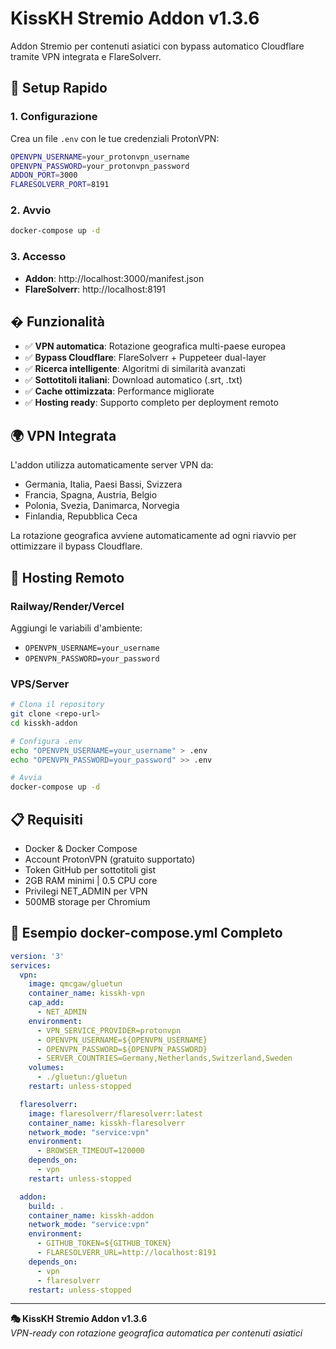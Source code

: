 # KissKH Stremio Addon v1.3.6

Addon Stremio per contenuti asiatici con bypass automatico Cloudflare tramite VPN integrata e FlareSolverr.

## 🚀 Setup Rapido

### 1. Configurazione
Crea un file `.env` con le tue credenziali ProtonVPN:
```bash
OPENVPN_USERNAME=your_protonvpn_username
OPENVPN_PASSWORD=your_protonvpn_password
ADDON_PORT=3000
FLARESOLVERR_PORT=8191
```

### 2. Avvio
```bash
docker-compose up -d
```

### 3. Accesso
- **Addon**: http://localhost:3000/manifest.json
- **FlareSolverr**: http://localhost:8191

## �️ Funzionalità

- ✅ **VPN automatica**: Rotazione geografica multi-paese europea
- ✅ **Bypass Cloudflare**: FlareSolverr + Puppeteer dual-layer
- ✅ **Ricerca intelligente**: Algoritmi di similarità avanzati  
- ✅ **Sottotitoli italiani**: Download automatico (.srt, .txt)
- ✅ **Cache ottimizzata**: Performance migliorate
- ✅ **Hosting ready**: Supporto completo per deployment remoto

## 🌍 VPN Integrata

L'addon utilizza automaticamente server VPN da:
- Germania, Italia, Paesi Bassi, Svizzera
- Francia, Spagna, Austria, Belgio  
- Polonia, Svezia, Danimarca, Norvegia
- Finlandia, Repubblica Ceca

La rotazione geografica avviene automaticamente ad ogni riavvio per ottimizzare il bypass Cloudflare.

## 🚀 Hosting Remoto

### Railway/Render/Vercel
Aggiungi le variabili d'ambiente:
- `OPENVPN_USERNAME=your_username`
- `OPENVPN_PASSWORD=your_password`

### VPS/Server
```bash
# Clona il repository
git clone <repo-url>
cd kisskh-addon

# Configura .env
echo "OPENVPN_USERNAME=your_username" > .env
echo "OPENVPN_PASSWORD=your_password" >> .env

# Avvia
docker-compose up -d
```

## 📋 Requisiti

- Docker & Docker Compose
- Account ProtonVPN (gratuito supportato)
- Token GitHub per sottotitoli gist
- 2GB RAM minimi | 0.5 CPU core
- Privilegi NET_ADMIN per VPN
- 500MB storage per Chromium

## 📄 Esempio docker-compose.yml Completo

```yaml
version: '3'
services:
  vpn:
    image: qmcgaw/gluetun
    container_name: kisskh-vpn
    cap_add:
      - NET_ADMIN
    environment:
      - VPN_SERVICE_PROVIDER=protonvpn
      - OPENVPN_USERNAME=${OPENVPN_USERNAME}
      - OPENVPN_PASSWORD=${OPENVPN_PASSWORD}
      - SERVER_COUNTRIES=Germany,Netherlands,Switzerland,Sweden
    volumes:
      - ./gluetun:/gluetun
    restart: unless-stopped

  flaresolverr:
    image: flaresolverr/flaresolverr:latest
    container_name: kisskh-flaresolverr
    network_mode: "service:vpn"
    environment:
      - BROWSER_TIMEOUT=120000
    depends_on:
      - vpn
    restart: unless-stopped

  addon:
    build: .
    container_name: kisskh-addon
    network_mode: "service:vpn"
    environment:
      - GITHUB_TOKEN=${GITHUB_TOKEN}
      - FLARESOLVERR_URL=http://localhost:8191
    depends_on:
      - vpn
      - flaresolverr
    restart: unless-stopped
```

---

**🎭 KissKH Stremio Addon v1.3.6**  
*VPN-ready con rotazione geografica automatica per contenuti asiatici*
